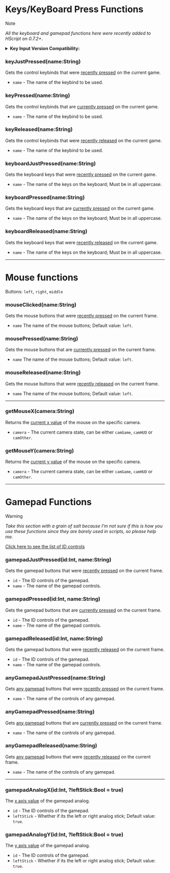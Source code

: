 
# Keys/KeyBoard Press Functions

> [!NOTE]
> _All the keyboard and gamepad functions here were recently added to HScript on 0.7.2+_.

<details><summary><b>Key Input Version Compatibility:</b></summary>
<p> 

| Keys     | Supported Version | Supported Function                                  |
|----------|-------------------|-----------------------------------------------------|
| `left`   | Still Used        | `keyJustPressed()`, `keyPressed()`, `keyReleased()` |
| `down`   | Still Used        | `keyJustPressed()`, `keyPressed()`, `keyReleased()` |
| `up`     | Still Used        | `keyJustPressed()`, `keyPressed()`, `keyReleased()` |
| `right`  | Still Used        | `keyJustPressed()`, `keyPressed()`, `keyReleased()` |
| `accept`  | Still Used        | `keyJustPressed()`, `keyPressed()`, `keyReleased()` |
| `back` | Still Used        | `keyJustPressed()`, `keyPressed()`, `keyReleased()` |
| `pause`   | Still Used        | `keyJustPressed()`, `keyPressed()`, `keyReleased()` |
| `reset`  | Still Used        | `keyJustPressed()`, `keyPressed()`, `keyReleased()` |
| `space`  | `0.6.3` and Below | `keyJustPressed()`, `keyPressed()`, `keyReleased()` |

</p>
</details>

### keyJustPressed(name:String)
Gets the control keybinds that were <ins>recently pressed</ins> on the current game.

- `name` - The name of the keybind to be used.

### keyPressed(name:String)
Gets the control keybinds that are <ins>currently pressed</ins> on the current game.

- `name` - The name of the keybind to be used.

### keyReleased(name:String)
Gets the control keybinds that were <ins>recently released</ins> on the current game.

- `name` - The name of the keybind to be used.

### keyboardJustPressed(name:String)
Gets the keyboard keys that were <ins>recently pressed</ins> on the current game.

- `name` - The name of the keys on the keyboard; Must be in all uppercase.

### keyboardPressed(name:String)
Gets the keyboard keys that are <ins>currently pressed</ins> on the current game.

- `name` - The name of the keys on the keyboard; Must be in all uppercase.

### keyboardReleased(name:String)
Gets the keyboard keys that were <ins>recently released</ins> on the current game.

- `name` - The name of the keys on the keyboard; Must be in all uppercase.

***

# Mouse functions
Buttons: `left`, `right`, `middle`

### mouseClicked(name:String)
Gets the mouse buttons that were <ins>recently pressed</ins> on the current frame.

- `name` The name of the mouse buttons; Default value: `left`.

### mousePressed(name:String)
Gets the mouse buttons that are <ins>currently pressed</ins> on the current frame.

- `name` The name of the mouse buttons; Default value: `left`.

### mouseReleased(name:String)
Gets the mouse buttons that were <ins>recently released</ins> on the current frame.

- `name` The name of the mouse buttons; Default value: `left`.

***

### getMouseX(camera:String)
Returns the <ins>current x value</ins> of the mouse on the specific camera.

- `camera` - The current camera state, can be either `camGame`, `camHUD` or `camOther`.

### getMouseY(camera:String)
Returns the <ins>current y value</ins> of the mouse on the specific camera.

- `camera` - The current camera state, can be either `camGame`, `camHUD` or `camOther`.

***

# Gamepad Functions
> [!WARNING]
> _Take this section with a grain of salt because I'm not sure if this is how you use these functions since they are barely used in scripts, so please help me._

[Click here to see the list of ID controls](https://api.haxeflixel.com/flixel/input/gamepad/FlxGamepadInputID.html)

### gamepadJustPressed(id:Int, name:String)
Gets the gamepad buttons that were <ins>recently pressed</ins> on the current frame.

- `id` - The ID controls of the gamepad.
- `name` - The name of the gamepad controls.

### gamepadPressed(id:Int, name:String)
Gets the gamepad buttons that are <ins>currently pressed</ins> on the current frame.

- `id` - The ID controls of the gamepad.
- `name` - The name of the gamepad controls.

### gamepadReleased(id:Int, name:String)
Gets the gamepad buttons that were <ins>recently released</ins> on the current frame.

- `id` - The ID controls of the gamepad.
- `name` - The name of the gamepad controls.

### anyGamepadJustPressed(name:String)
Gets <ins>any gamepad</ins> buttons that were <ins>recently pressed</ins> on the current frame.

- `name` - The name of the controls of any gamepad.

### anyGamepadPressed(name:String)
Gets <ins>any gamepad</ins> buttons that are <ins>currently pressed</ins> on the current frame.

- `name` - The name of the controls of any gamepad.

### anyGamepadReleased(name:String)
Gets <ins>any gamepad</ins> buttons that were <ins>recently released</ins> on the current frame.

- `name` - The name of the controls of any gamepad.

***

### gamepadAnalogX(id:Int, ?leftStick:Bool = true)
The <ins>x axis value</ins> of the gamepad analog.

- `id` - The ID controls of the gamepad.
- `leftStick` - Whether if its the left or right analog stick; Default value: `true`.

### gamepadAnalogY(id:Int, ?leftStick:Bool = true)
The <ins>y axis value</ins> of the gamepad analog.

- `id` - The ID controls of the gamepad.
- `leftStick` - Whether if its the left or right analog stick; Default value: `true`.
